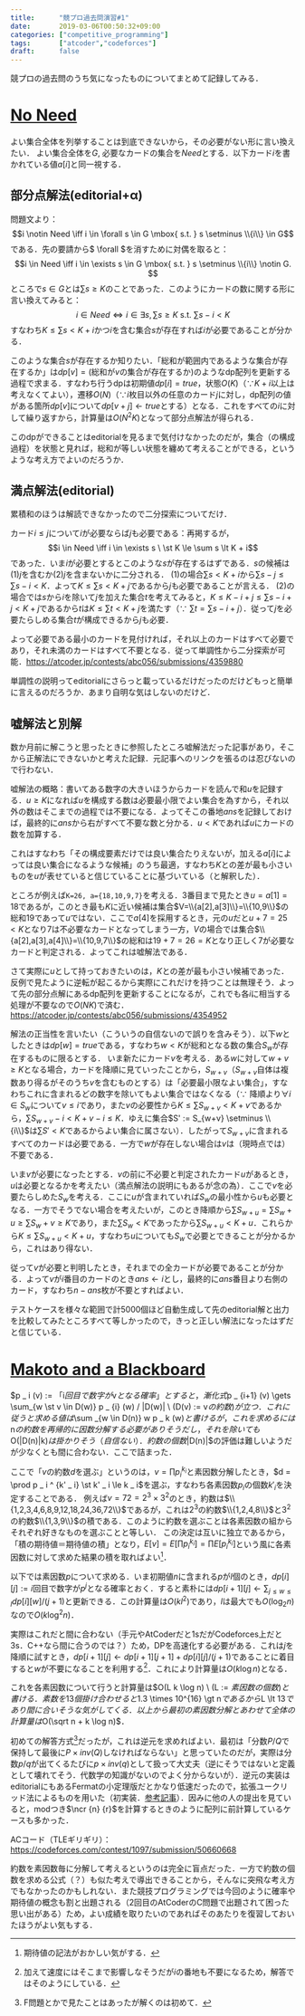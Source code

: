 ```yaml
---
title:      "競プロ過去問演習#1"
date:       2019-03-06T00:50:32+09:00
categories: ["competitive_programming"]
tags:       ["atcoder","codeforces"]
draft:      false
---
```


競プロの過去問のうち気になったものについてまとめて記録してみる．

<!--more-->

# [No Need](https://atcoder.jp/contests/abc056/tasks/arc070_b)

よい集合全体を列挙することは到底できないから，その必要がない形に言い換えたい．
よい集合全体を$G$, 必要なカードの集合を$Need$とする．以下カード$i$を書かれている値$a[i]$と同一視する．

## 部分点解法(editorial+α)

問題文より：
$$i \notin Need \iff i \in \forall s \in G \mbox{ s.t. } s \setminus \\{i\\} \in G$$
である．先の要請から$ \forall $を消すために対偶を取ると：
$$i \in Need \iff i \in \exists s \in G \mbox{ s.t. } s \setminus \\{i\\} \notin G. $$
ところで$s \in G$とは$\sum s \ge K$のことであった．このようにカードの数に関する形に言い換えてみると：
$$i \in Need \iff i \in \exists s, \sum s \ge K \mbox{ s.t. } \sum s - i \lt K$$
すなわち$K \le \sum s \lt K + i$かつ$i$を含む集合$s$が存在すれば$i$が必要であることが分かる．

このような集合$s$が存在するか知りたい．「総和が範囲内であるような集合が存在するか」は$dp[v] = ($総和が$v$の集合が存在するか$)$のようなdp配列を更新する過程で求まる．すなわち行うdpは初期値$dp[i] = true$，状態$O(K)$（$\because K+i$以上は考えなくてよい），遷移$O(N)$（$\because i$枚目以外の任意のカード$j$に対し，dp配列の値がある箇所$dp[v]$について$dp[v+j] \gets true$とする）となる．これをすべての$i$に対して繰り返すから，計算量は$O(N^2 K)$となって部分点解法が得られる．

このdpができることはeditorialを見るまで気付けなかったのだが，集合（の構成過程）を状態と見れば，総和が等しい状態を纏めて考えることができる，というような考え方でよいのだろうか．

## 満点解法(editorial)

累積和のほうは解読できなかったので二分探索についてだけ．

カード$i \le j$について$i$が必要ならば$j$も必要である：再掲するが，
$$i \in Need \iff i \in \exists s \ \st K \le \sum s \lt K + i$$
であった．いま$i$が必要とするとこのような$s$が存在するはずである．$s$の候補は(1)$j$を含むか(2)$j$を含まないかに二分される．
(1)の場合$\sum s \lt K + i$から$\sum s - j \le \sum s - i \lt K$．よって$K \le \sum s \lt K + j$であるから$j$も必要であることが言える．
(2)の場合では$s$から$i$を除いて$j$を加えた集合$t$を考えてみると，$K \le K - i + j \le \sum s - i + j \lt K + j$であるから$t$は$K \le \sum t \lt K+j$を満たす（$\because$ $\sum t = \sum s - i + j$）．従って$j$を必要たらしめる集合$t$が構成できるから$j$も必要．

よって必要である最小のカードを見付ければ，それ以上のカードはすべて必要であり，それ未満のカードはすべて不要となる．従って単調性から二分探索が可能．https://atcoder.jp/contests/abc056/submissions/4359880

単調性の説明ってeditorialにさらっと載っているだけだったのだけどもっと簡単に言えるのだろうか．あまり自明な気はしないのだけど．

## 嘘解法と別解

数か月前に解こうと思ったときに参照したところ嘘解法だった記事があり，そこから正解法にできないかと考えた記録．元記事へのリンクを張るのは忍びないので行わない．

嘘解法の概略：書いてある数字の大きいほうからカードを読んで和$u$を記録する．$u \ge K$になれば$u$を構成する数は必要最小限でよい集合を為すから，それ以外の数はそこまでの過程では不要になる．よってそこの番地$ans$を記録しておけば，最終的に$ans$から右がすべて不要な数と分かる．$u \lt K$であれば$u$にカードの数を加算する．

これはすなわち「その構成要素だけでは良い集合たりえないが，加える$a[i]$によっては良い集合になるような候補」のうち最適，すなわち$K$との差が最も小さいものを$u$が表せていると信じていることに基づいている（と解釈した）．

ところが例えば`K=26, a={18,10,9,7}`を考える．3番目まで見たとき$u=a[1]=18$であるが，このとき最も$K$に近い候補は集合$V=\\{a[2],a[3]\\}=\\{10,9\\}$の総和$19$であって$u$ではない．ここで$a[4]$を採用するとき，元の$u$だと$u+7=25 \lt K$となり$7$は不必要なカードとなってしまう一方，$V$の場合では集合$\\{a[2],a[3],a[4]\\}=\\{10,9,7\\}$の総和は$19+7=26=K$となり正しく$7$が必要なカードと判定される．よってこれは嘘解法である．

さて実際に$u$として持っておきたいのは，$K$との差が最も小さい候補であった．反例で見たように逆転が起こるから実際にこれだけを持つことは無理そう．よって先の部分点解にあるdp配列を更新することになるが，これでも各$i$に相当する処理が不要なので$O(NK)$で済む．https://atcoder.jp/contests/abc056/submissions/4354952

解法の正当性を言いたい（こういうの自信ないので誤りを含みそう）．以下$w$としたときは$dp[w]=true$である，すなわち$w \lt K$が総和となる数の集合$S _w$が存在するものに限るとする．
いま新たにカード$v$を考える．ある$w$に対して$w+v \ge K$となる場合，カードを降順に見ていったことから，$S _{w+v}$（$S _{w+v}$自体は複数あり得るがそのうち$v$を含むものとする）は「必要最小限なよい集合」，すなわちこれに含まれるどの数字を除いてもよい集合ではなくなる（$\because$ 降順より$\forall i \in S_w$について$v \le i$であり，また$v$の必要性から$K \le \sum S _ {w+v} \lt K + v$であるから，$\sum S _ {w+v} - i \lt K + v - i \le K$．ゆえに集合$S' := S_{w+v} \setminus \\{i\\}$は$\sum S' \lt K$であるからよい集合に属さない）．したがって$S _{w+v}$に含まれるすべてのカードは必要である．一方で$w$が存在しない場合は$v$は（現時点では）不要である．

いま$v$が必要になったとする．$v$の前に不必要と判定されたカード$u$があるとき，$u$は必要となるかを考えたい（満点解法の説明にもあるが念の為）．ここで$v$を必要たらしめた$S_ w$を考える．ここに$u$が含まれていれば$S _ w$の最小性から$u$も必要となる．一方でそうでない場合を考えたいが，このとき降順から$\sum S_ {w+u} = \sum S_ w + u \ge \sum S_ w + v \ge K$であり，また$\sum S _ w \lt K$であったから$\sum S _ {w+u} \lt K + u$．これらから$K \le \sum S _ {w+u} \lt K + u$，すなわち$u$についても$S_ w$で必要とできることが分かるから，これはあり得ない．

従って$v$が必要と判明したとき，それまでの全カードが必要であることが分かる．よって$v$が$i$番目のカードのとき$ans \gets i$とし，最終的に$ans$番目より右側のカード，すなわち$n-ans$枚が不要とすればよい．

テストケースを様々な範囲で計5000個ほど自動生成して先のeditorial解と出力を比較してみたところすべて等しかったので，きっと正しい解法になったはずだと信じている．

# [Makoto and a Blackboard](https://codeforces.com/contest/1097/problem/D)

$p _ i (v) := $「$i$回目で数字が$v$となる確率」とすると，漸化式$p _ {i+1} (v) \gets \sum_{w \st v \in D(w)} p _ {i}  (w) / |D(w)| \ (D(v) := v$の約数$)$が立つ．これに従うと求める値は$\sum _{w \in D(n)} w p _ k (w)$と書けるが，これを求めるには$n$の約数を再帰的に因数分解する必要がありそうだし，それを除いても$O(|D(n)|k)$は掛かりそう（自信ない）．約数の個数$|D(n)|$の評価は難しいようだが少なくとも間に合わない．ここで詰まった．

ここで「$v$の約数$d$を選ぶ」というのは，$v= \prod p _ i ^ {k _ i}$と素因数分解したとき，$d = \prod p _ i ^ {k' _ i} \st k' _ i \le k _ i$を選ぶ，すなわち各素因数$p _ i$の個数$k' _ i$を決定することである．
例えば$v=72=2^3 \times 3^2$のとき，約数は$\\{1,2,3,4,6,8,9,12,18,24,36,72\\}$であるが，これは$2^3$の約数$\\{1,2,4,8\\}$と$3^2$の約数$\\{1,3,9\\}$の積である．このように約数を選ぶことは各素因数の組からそれぞれ好きなものを選ぶことと等しい．
この決定は互いに独立であるから，「積の期待値＝期待値の積」となり，$E[v]=E[\prod p _ i ^ {k _ i}] = \prod E[p _ i ^ {k _ i}]$という風に各素因数に対して求めた結果の積を取ればよい[^maab]．

[^maab]: 期待値の記法がおかしい気がする．

以下では素因数$p$について求める．いま初期値$n$に含まれる$p$が$l$個のとき，$dp[i][j] := i$回目で数字が$p^j$となる確率とおく．すると素朴には$dp[i+1][j] \gets \sum_{j \le w \le l} dp[i][w]/(j+1)$と更新できる．この計算量は$O(kl^2)$であり，$l$は最大でも$O(\log_2 n)$なので$O(k \log ^2 n)$．

実際はこれだと間に合わない（手元やAtCoderだと1sだがCodeforces上だと3s．C++なら間に合うのでは？）ため，DPを高速化する必要がある．これは$j$を降順に試すとき，$dp[i+1][j] \gets dp[i+1][j+1]+dp[i][j]/(j+1)$であることに着目すると$w$が不要になることを利用する[^maab2]．これにより計算量は$O(k \log n)$となる．

[^maab2]: 加えて速度にはそこまで影響しなそうだが$i$の番地も不要になるため，解答ではそのようにしている．

これを各素因数について行うと計算量は$O(L k \log n) \ (L := $素因数の個数$)$と書ける．素数を13個掛け合わせると$1.3 \times 10^{16} \gt n$であるから$L \lt 13$であり間に合いそうな気がしてくる．以上から最初の素因数分解とあわせて全体の計算量は$O(\sqrt n + k \log n)$．

初めての解答方式[^maab3]だったが，これは逆元を求めればよい．最初は「分数$P/Q$で保持して最後に$P \times inv(Q)$しなければならない」と思っていたのだが，実際は分数$p/q$が出てくるたびに$p \times inv(q)$として扱って大丈夫（逆にそうではないと定義として壊れてそう．代数学の知識がないのでよく分からないが）．逆元の実装はeditorialにもあるFermatの小定理版だとかなり低速だったので，拡張ユークリッド法によるものを用いた（初実装．[参考記事](https://qiita.com/drken/items/b97ff231e43bce50199a)）．因みに他の人の提出を見ていると，modつき$\ncr {n} {r}$を計算するときのように配列に前計算しているケースも多かった．

<!-- $v ^ {md - 2} \ (md := 10^9+7)$ -->

[^maab3]: F問題とかで見たことはあったが解くのは初めて．

ACコード（TLEギリギリ）：https://codeforces.com/contest/1097/submission/50660668

約数を素因数毎に分解して考えるというのは完全に盲点だった．一方で約数の個数を求める公式（？）も似た考えで導出できることから，そんなに突飛な考え方でもなかったのかもしれない．また競技プログラミングでは今回のように確率や期待値の概念も割と出題される（2回目のAtCoderのC問題で出題されて困った思い出がある）ため，よい成績を取りたいのであればそのあたりを復習しておいたほうがよい気もする．

